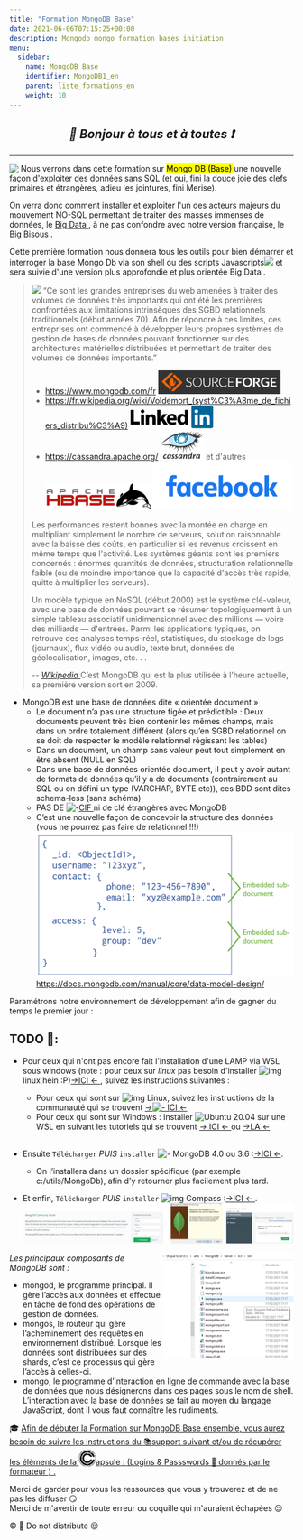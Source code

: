```yaml
---
title: "Formation MongoDB Base"
date: 2021-06-06T07:15:25+00:00
description: Mongodb mongo formation bases initiation 
menu:
  sidebar:
    name: MongoDB Base
    identifier: MongoDB1_en
    parent: liste_formations_en
    weight: 10
---
```

*<center>:loudspeaker: Bonjour à tous et à toutes :heavy_exclamation_mark:</center>*
-
---
<div class="d-sm-block  alert alert-dark text-left" role="alert"> 
<img style="vertical-align: bottom;" src="/images/icones/w30/mongodb_30.png"> <i class="fas fa-info-circle"></i> Nous verrons dans cette formation sur <mark> Mongo DB (Base) </mark> une nouvelle façon d'exploiter des données sans SQL (et oui, fini la douce joie des clefs primaires et étrangères, adieu les jointures, fini Merise).  

On verra donc comment installer et exploiter l'un des acteurs majeurs du mouvement NO-SQL permettant de traiter des masses immenses de données, le [Big Data <i class="fas fa-database fa-2x"></i> <i class="fas fa-external-link-alt"></i>](https://fr.wikipedia.org/wiki/Big_data), à ne pas confondre avec notre version française, le [Big Bisous <i class="far fa-kiss-beam fa-2x"></i> <i class="fas fa-external-link-alt"></i>](https://www.youtube.com/watch?v=wcQXW5mje70).

Cette première formation nous donnera tous les outils pour bien démarrer et interroger la base Mongo Db via son shell ou des scripts Javascripts<img style="-webkit-user-select: none; margin: auto;" src="/images/icones/w30/js_30.png"> et sera suivie d'une version plus approfondie et plus orientée Big Data <i class="fas fa-database fa-2x"></i>.

</div>


> <img style="-webkit-user-select: none; margin: auto;" src="/images/icones/w30/mongodb_30.png"> “Ce sont les grandes entreprises du web amenées à traiter des volumes de données très importants qui ont été les premières confrontées aux limitations intrinsèques des SGBD relationnels traditionnels (début années 70).
Afin de répondre à ces limites, ces entreprises ont commencé à développer leurs propres systèmes de gestion de bases de données pouvant fonctionner sur des architectures matérielles distribuées et permettant de traiter des volumes de données importants.”
>- https://www.mongodb.com/fr  <img style="-webkit-user-select: none; margin: auto;" src="sourceforge.png">
>- https://fr.wikipedia.org/wiki/Voldemort_(syst%C3%A8me_de_fichiers_distribu%C3%A9) <img style="-webkit-user-select: none; margin: auto;" src="linkedin_noir.png">
>- https://cassandra.apache.org/  <img style="-webkit-user-select: none; margin: auto;" src="cassandra.png">     et d'autres  <img style="-webkit-user-select: none; margin: auto;" src="hbase.png"><img style="-webkit-user-select: none; margin: auto;" src="facebook.png">
>
>Les performances restent bonnes avec la montée en charge en multipliant simplement le nombre de serveurs, solution raisonnable avec la baisse des coûts, en particulier si les revenus croissent en même temps que l'activité. Les systèmes géants sont les premiers concernés : énormes quantités de données, structuration relationnelle faible (ou de moindre importance que la capacité d'accès très rapide, quitte à multiplier les serveurs).
>
>Un modèle typique en NoSQL (début 2000) est le système clé-valeur, avec une base de données pouvant se résumer topologiquement à un simple tableau associatif unidimensionnel avec des millions — voire des milliards — d'entrées. Parmi les applications typiques, on retrouve des analyses temps-réel, statistiques, du stockage de logs (journaux), flux vidéo ou audio, texte brut, données de géolocalisation, images, etc. . .
>
> -- <cite>[Wikipedia <i class="fas fa-external-link-alt"></i>](https://fr.wikipedia.org/wiki/NoSQL "Définition à lire pour bien comprendre")</cite>
C’est MongoDB qui est la plus utilisée à l’heure actuelle, sa première version sort en 2009.  
- MongoDB est  une base de données dite « orientée document »
  - Le document n’a pas une structure figée et prédictible : Deux documents peuvent très bien contenir les mêmes champs, mais dans un ordre totalement différent (alors qu’en SGBD relationnel on se doit de respecter le modèle relationnel régissant les tables)
  - Dans un document, un champ sans valeur peut tout simplement en être absent (NULL en SQL)
  - Dans une base de données orientée document, il peut y avoir autant de formats de données qu’il y a de documents (contrairement au SQL ou on défini un type (VARCHAR, BYTE etc)), ces BDD sont dites schema-less (sans schéma)
  - PAS DE <img height="25px" src="/images/icones/w30/developpez.jpeg" alt="-">[CIF <i class="fas fa-external-link-alt"></i>](https://merise.developpez.com/faq/?page=MCD#CIF-ou-dependance-fonctionnelle-de-A-a-Z) ni de clé étrangères avec MongoDB
  - C’est une nouvelle façon de concevoir la structure des données (vous ne pourrez pas faire de relationnel !!!)  
![-illustration_document_mongo](data-model-denormalized.bakedsvg.svg)
https://docs.mongodb.com/manual/core/data-model-design/


<div class="d-sm-block  alert alert-dark text-left" role="alert"> 
Paramétrons notre environnement de développement afin de gagner du temps le premier jour :
</div>


## <i class="fas fa-clipboard-list "></i> TODO  :roller_coaster::

- Pour ceux qui n'ont pas encore fait l'installation d'une LAMP via WSL sous windows (note : pour ceux sur *linux* pas besoin d'installer <img style="vertical-align: bottom;" src="/images/icones/w30/linux_30.png" alt="img"> linux hein :P)[->ICI <i class="fas fa-external-link-alt"></i><- ](https://francis-panzani.github.io/posts/divers/wsl_w10/), suivez les instructions suivantes :
  - Pour ceux qui sont sur <img style="vertical-align: bottom;" src="/images/icones/w30/linux_30.png" alt="img"> Linux, suivez les instructions de la communauté qui se trouvent [-><img style="vertical-align: bottom;" height="25px" src="/images/icones/w30/ubuntu_30.png" alt="-"> ICI <i class="fas fa-external-link-alt"></i><- ](https://doc.ubuntu-fr.org/mongodb)
  - Pour ceux qui sont sur <i class="fab fa-windows"></i> Windows : Installer <img style="vertical-align: bottom;" height="25px" src="/images/icones/langfr-2560px-Logo-ubuntu_no(r)-black_orange-hex.svg.png" alt="Ubuntu"> 20.04 sur une WSL en suivant les tutoriels qui se trouvent [-> ICI <i class="fas fa-external-link-alt"></i><- ](https://docs.microsoft.com/fr-fr/windows/wsl/install-win10 )  ou  [->LA <i class="fas fa-external-link-alt"></i><- ](https://www.microsoft.com/fr-fr/p/ubuntu-2004-lts/9n6svws3rx71?rtc=1&activetab=pivot:overviewtab) <br/><br/>

- Ensuite `Télécharger` *PUIS* `installer` <img style="vertical-align: bottom;" height="25px" src="/images/icones/w30/mongodb_30.png" alt="-"> MongoDB 4.0 ou 3.6  :[->ICI <i class="fas fa-external-link-alt"></i><-](https://docs.mongodb.com/manual/tutorial/install-mongodb-on-windows/).
  - On l’installera dans un <i class="far fa-folder"></i> dossier spécifique (par exemple c:/utils/MongoDb), afin d'y retourner plus facilement plus tard.

- Et enfin, `Télécharger` *PUIS* `installer` <img style="vertical-align: bottom;" height="30px" src="/images/icones/mongodb-compass.png" alt="img">  Compass :[->ICI <i class="fas fa-external-link-alt"></i><- ](https://www.mongodb.com/try/download/compass).
![img_install](install1.png)

<img align="right" src="install2.png">

*Les  principaux composants de MongoDB sont :*
- mongod, le programme principal. Il gère l’accès aux données et effectue en tâche de fond des opérations de gestion de données.
- mongos, le routeur qui gère l’acheminement des requêtes en environnement distribué. Lorsque les données sont distribuées sur des shards, c’est ce processus qui gère l’accès à celles-ci.
- mongo, le programme d’interaction en ligne de commande avec la base de données que nous désignerons dans ces pages sous le nom de shell. L’interaction avec la base de données se fait au moyen du langage JavaScript, dont il vous faut connaître les rudiments.

<div class="d-sm-block  alert alert-success  text-left" role="alert">

:mortar_board: [Afin de débuter la Formation sur MongoDB Base ensemble, vous aurez besoin de suivre les instructions du  :books:support suivant et/ou de récupérer les éléments de la <img style="vertical-align: bottom;" src="/images/icones/w30/capsule_30.png" alt="C">apsule : (Logins  & Passswords :closed_lock_with_key: donnés par le formateur <i class="fas fa-chalkboard-teacher"></i> ) <i class="fas fa-external-link-alt"></i>.](http://franpan.free.fr/formation/_mongobase521 "lien vers le site contenant les fichiers de la formation")

</div>

Merci de garder pour vous les ressources que vous y trouverez et de ne pas les diffuser :smirk:  
Merci de m'avertir de toute erreur ou coquille qui m'auraient échapées :heart_eyes:

:copyright: :no_entry_sign: Do not distribute    :relieved: